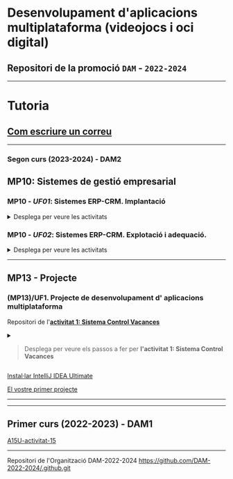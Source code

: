 # Desenvolupament d'aplicacions multiplataforma (videojocs i oci digital)

## Repositori de la promoció **```DAM```** - **```2022-2024```**



<hr>

# Tutoria

## [Com escriure un correu](https://github.com/DAM-2022-2024/com-escriure-un-correu)

<hr>

### Segon curs (2023-2024) - DAM2

## MP10: **Sistemes de gestió empresarial**

### MP10 - ***UF01***: Sistemes ERP-CRM. Implantació

<details><summary>Desplega per veure les activitats</summary>

> <hr>

> [**A01U** - Activitat 1 - Instal·lació i configuració servidor d'Odoo 13](https://github.com/DAM-2022-2024/dam-mp10-uf01-a01u)
>  
> [**A02U** - Activitat 2 - Creació de la vostra pròpia empresa](https://github.com/DAM-2022-2024/dam-mp10-uf01-a02u)
>  
> [**A03U** - Activitat 3 - Creació de productes](https://github.com/DAM-2022-2024/dam-mp10-uf01-a03u)
> <hr>
</details>

### MP10 - ***UF02***: Sistemes ERP-CRM. Explotació i adequació.

<details><summary>Desplega per veure les activitats</summary>

> <hr>
> bla, bla, bla.
> <hr>

</details>
  

<hr>

## MP13 - Projecte

### (MP13)/UF1. Projecte de desenvolupament d' aplicacions multiplataforma

Repositori de l'[**activitat 1: Sistema Control Vacances**](https://github.com/DAM-2022-2024/mp13-projectes-joan-act01-control-de-vacances.git)

<details><summary>

> Desplega per veure els passos a fer per **l'activitat 1: Sistema Control Vacances**</summary>

> <hr>
>
> ### [Pas **1**: **Inicialització** del vostre **repositori remot**.](https://github.com/DAM-2022-2024/mp13-projectes-joan-act01-control-de-vacances/blob/main/pas-01-inicialitzacio-del-vostre-repositori-remot.md)
> 
> ### [Pas **2**: **Anàlisis**, **Disseny** i **Diagrama de flux**.](https://github.com/DAM-2022-2024/mp13-projectes-joan-act01-control-de-vacances/blob/main/pas-02-analisis-disseny-i-diagrama-flux.md)
> 
> ### [Pas **3**: Creació del projecte a **IntelliJ IDEA**.](https://github.com/DAM-2022-2024/mp13-projectes-joan-act01-control-de-vacances/blob/main/pas-03-creacio-projecte.md)
> 
> ### [Pas **4**: Creació del **```User Interface```**](https://github.com/DAM-2022-2024/mp13-projectes-joan-act01-control-de-vacances/blob/main/pas-04-creacio-user-interface.md)
> 
> ### [Pas **5**: Creació de la classe **```Benvinguda```**](https://github.com/DAM-2022-2024/mp13-projectes-joan-act01-control-de-vacances/blob/main/pas-05-creacio-classe-benvinguda.md)
> 
> ### [Pas **6**: Creació de la classe **```Principal```**](https://github.com/DAM-2022-2024/mp13-projectes-joan-act01-control-de-vacances/blob/main/pas-06-creacio-classe-principal.md)
> <hr>

</details>




[Instal·lar IntelliJ IDEA Ultimate](https://github.com/DAM-2022-2024/intelliJ-IDEA.git)

[El vostre primer projecte](https://github.com/DAM-2022-2024/primeraAplicacio.git)

<hr>

****

## Primer curs (2022-2023) - DAM1

[A15U-activitat-15](https://github.com/DAM-2022-2024/A15U-activitat-15)

****

Repositori de l'Organització DAM-2022-2024  https://github.com/DAM-2022-2024/.github.git